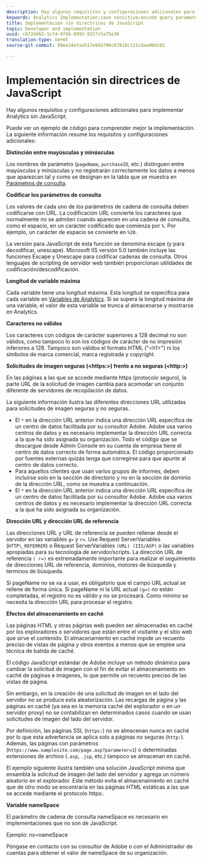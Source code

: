 ```yaml
---
description: Hay algunos requisitos y configuraciones adicionales para implementar Analytics sin JavaScript.
keywords: Analytics Implementation;case sensitive;encode query parameters;invalid characters;secure image requests;maximum variable length;referring;url;caching;namespace
title: Implementación sin directrices de JavaScript
topic: Developer and implementation
uuid: c672dd63-1c74-4f66-8992-9257c5a75e36
translation-type: tm+mt
source-git-commit: 99ee24efaa517e8da700c67818c111c4aa90dc02

---
```



# Implementación sin directrices de JavaScript

Hay algunos requisitos y configuraciones adicionales para implementar Analytics sin JavaScript.

Puede ver un ejemplo de código para comprender mejor la implementación. La siguiente información resume los requisitos y configuraciones adicionales:

<!--Meike, I converted this from a table. Table within a table was a mess, and I'm not sure I captured everything. Please check this content against the orginal. -Bob -->

**Distinción entre mayúsculas y minúsculas**

Los nombres de parámetro (`pageName`, `purchaseID`, etc.) distinguen entre mayúsculas y minúsculas y no registrarán correctamente los datos a menos que aparezcan tal y como se designan en la tabla que se muestra en [Parámetros de consulta](/help/implement/js-implementation/data-collection/query-parameters.md).

**Codificar los parámetros de consulta**

Los valores de cada uno de los parámetros de cadena de consulta deben codificarse con URL. La codificación URL convierte los caracteres que normalmente no se admiten cuando aparecen en una cadena de consulta, como el espacio, en un carácter codificado que comienza por `%`. Por ejemplo, un carácter de espacio se convierte en `%20`.

La versión para JavaScript de esta función se denomina escape (y para decodificar, unescape). Microsoft IIS versión 5.0 también incluye las funciones Escape y Unescape para codificar cadenas de consulta. Otros lenguajes de scripting de servidor web también proporcionan utilidades de codificación/descodificación.

**Longitud de variable máxima**

Cada variable tiene una longitud máxima. Esta longitud se especifica para cada variable en [Variables de Analytics](/help/implement/js-implementation/c-variables/sc-variables.md). Si se supera la longitud máxima de una variable, el valor de esta variable se trunca al almacenarse y mostrarse en Analytics.

**Caracteres no válidos**

Los caracteres con códigos de carácter superiores a 128 decimal no son válidos, como tampoco lo son los códigos de carácter de no impresión inferiores a 128. Tampoco son válidos el formato HTML ("&lt;h1&gt;") ni los símbolos de marca comercial, marca registrada y copyright.

**Solicitudes de imagen seguras (&lt;https:&gt;) frente a no seguras (&lt;http:&gt;)**

En las páginas a las que se accede mediante https (protocolo seguro), la parte URL de la solicitud de imagen cambia para acomodar un conjunto diferente de servidores de recopilación de datos.

La siguiente información ilustra las diferentes direcciones URL utilizadas para solicitudes de imagen seguras y no seguras.

* El `*` en la dirección URL anterior indica una dirección URL específica de un centro de datos facilitada por su consultor Adobe. Adobe usa varios centros de datos y es necesario implementar la dirección URL correcta a la que ha sido asignada su organización. Todo el código que se descargue desde Admin Console en su cuenta de empresa tiene el centro de datos correcto de forma automática. El código proporcionado por fuentes externas quizás tenga que corregirse para que apunte al centro de datos correcto.
* Para aquellos clientes que usan varios grupos de informes, deben incluirse solo en la sección de directorio y no en la sección de dominio de la dirección URL, como se muestra a continuación.
* El `*` en la dirección URL anterior indica una dirección URL específica de un centro de datos facilitada por su consultor Adobe. Adobe usa varios centros de datos y es necesario implementar la dirección URL correcta a la que ha sido asignada su organización.

**Dirección URL y dirección URL de referencia**

Las direcciones URL y URL de referencia se pueden rellenar desde el servidor en las variables `g=` y `r=`. Use Request ServerVariables (`HTTP\_REFERRER`) o Request ServerVariables `(URL) (IIS/ASP)` o las variables apropiadas para su tecnología de servidor/scripts. La dirección URL de referencia `( r=)` es extremadamente importante para realizar el seguimiento de direcciones URL de referencia, dominios, motores de búsqueda y términos de búsqueda.

Si pageName no se va a usar, es obligatorio que el campo URL actual se rellene de forma única. Si pageName ni la URL actual `(g=)` no están completadas, el registro no es válido y no se procesará. Como mínimo se necesita la dirección URL para procesar el registro.

**Efectos del almacenamiento en caché**

Las páginas HTML y otras páginas web pueden ser almacenadas en caché por los exploradores o servidores que están entre el visitante y el sitio web que sirve el contenido. El almacenamiento en caché impide un recuento preciso de vistas de página y otros eventos a menos que se emplee una técnica de batida de caché.

El código JavaScript estándar de Adobe incluye un método dinámico para cambiar la solicitud de imagen con el fin de evitar el almacenamiento en caché de páginas e imágenes, lo que permite un recuento preciso de las vistas de página.

Sin embargo, en la creación de una solicitud de imagen en el lado del servidor no se produce esta aleatorización. Las recargas de página y las páginas en caché (ya sea en la memoria caché del explorador o en un servidor proxy) no se contabilizan en determinados casos cuando se usan solicitudes de imagen del lado del servidor.

Por definición, las páginas SSL (`https:`) no se almacenan nunca en caché por lo que esta advertencia se aplica solo a páginas no seguras (`http:`). Además, las páginas con parámetros (`https://www.samplesite.com/page.asp?parameter=1`) o determinadas extensiones de archivo (`.asp`, `.jsp`, etc.) tampoco se almacenan en caché.

El ejemplo siguiente ilustra también una solución JavaScript mínima que ensambla la solicitud de imagen del lado del servidor y agrega un número aleatorio en el explorador. Este método evita el almacenamiento en caché que de otro modo se encontraría en las páginas HTML estáticas a las que se accede mediante el protocolo https:.

**Variable nameSpace**

El parámetro de cadena de consulta nameSpace es necesario en implementaciones que no son de JavaScript.

Ejemplo: ns=nameSpace

Póngase en contacto con su consultor de Adobe o con el Administrador de cuentas para obtener el valor de nameSpace de su organización.

